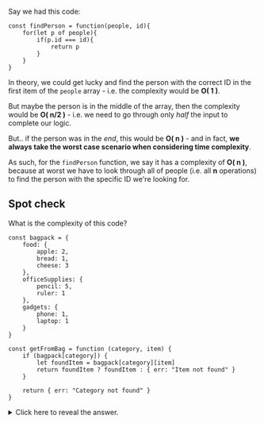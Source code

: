 Say we had this code:

```
const findPerson = function(people, id){
    for(let p of people){
        if(p.id === id){
            return p
        }
    }
}
```

  

In theory, we could get lucky and find the person with the correct ID in the first item of the `people` array - i.e. the complexity would be **O( 1 )**.

  

But maybe the person is in the middle of the array, then the complexity would be **O( n/2 )** - i.e. we need to go through only _half_ the input to complete our logic.

  

But.. if the person was in the _end_, this would be **O( n )** - and in fact, **we always take the worst case scenario when considering time complexity**.

  

As such, for the `findPerson` function, we say it has a complexity of **O( n )**, because at worst we have to look through all of people (i.e. all **n** operations) to find the person with the specific ID we're looking for.

## Spot check
What is the complexity of this code?
```
const bagpack = {
    food: {
        apple: 2,
        bread: 1,
        cheese: 3
    },
    officeSupplies: {
        pencil: 5,
        ruler: 1
    },
    gadgets: {
        phone: 1,
        laptop: 1
    }
}

const getFromBag = function (category, item) {
    if (bagpack[category]) {
        let foundItem = bagpack[category][item]
        return foundItem ? foundItem : { err: "Item not found" }
    }

    return { err: "Category not found" }
}
```
<details><summary>
  Click here to reveal the answer.
</summary>
It is O( 1 )!

All of the operations are **O( 1 )**, so even if we get the worst case of **O( 3 )**, 3 is a constant, so we just say it's **O( 1 )**.
</details>